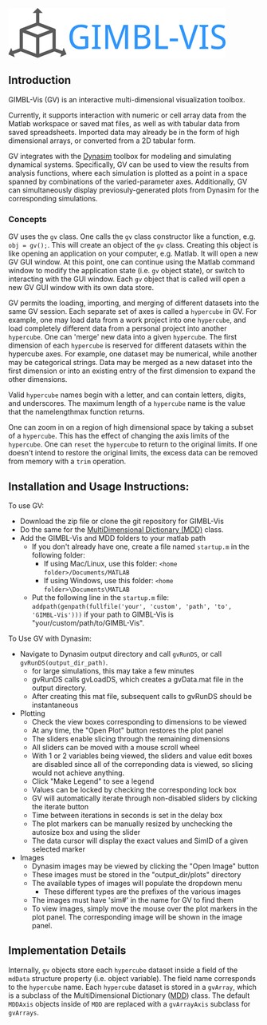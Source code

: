 ![GIMBL-Vis](/docs/gvLogo.jpg)

## Introduction
GIMBL-Vis (GV) is an interactive multi-dimensional visualization toolbox.

Currently, it supports interaction with numeric or cell array data from the Matlab workspace or saved mat files, as well as with tabular data from saved spreadsheets. Imported data may already be in the form of high dimensional arrays, or converted from a 2D tabular form.

GV integrates with the [Dynasim](https://github.com/DynaSim/DynaSim) toolbox for modeling and simulating dynamical systems. Specifically, GV can be used to view the results from analysis functions, where each simulation is plotted as a point in a space spanned by combinations of the varied-parameter axes. Additionally, GV can simultaneously display previosuly-generated plots from Dynasim for the corresponding simulations.

### Concepts
GV uses the `gv` class. One calls the `gv` class constructor like a function, e.g. `obj = gv();`. This will create an object of the `gv` class. Creating this object is like opening an application on your computer, e.g. Matlab. It will open a new GV GUI window. At this point, one can continue using the Matlab command window to modify the application state (i.e. `gv` object state), or switch to interacting with the GUI window. Each `gv` object that is called will open a new GV GUI window with its own data store.

GV permits the loading, importing, and merging of different datasets into the same GV session. Each separate set of axes is called a `hypercube` in GV. For example, one may load data from a work project into one `hypercube`, and load completely different data from a personal project into another `hypercube`. One can 'merge' new data into a given `hypercube`. The first dimension of each `hypercube` is reserved for different datasets within the hypercube axes. For example, one dataset may be numerical, while another may be categorical strings. Data may be merged as a new dataset into the first dimension or into an existing entry of the first dimension to expand the other dimensions.

Valid `hypercube` names begin with a letter, and can contain letters, digits, and underscores. The maximum length of a `hypercube` name is the value that the namelengthmax function returns.

One can zoom in on a region of high dimensional space by taking a subset of a `hypercube`. This has the effect of changing the axis limits of the `hypercube`. One can `reset` the `hypercube` to return to the original limits. If one doesn't intend to restore the original limits, the excess data can be removed from memory with a `trim` operation.

## Installation and Usage Instructions:
To use GV:
- Download the zip file or clone the git repository for GIMBL-Vis
- Do the same for the [MultiDimensional Dictionary (MDD)](https://github.com/davestanley/MultiDimensionalDictionary) class.
- Add the GIMBL-Vis and MDD folders to your matlab path
  - If you don't already have one, create a file named `startup.m` in the following folder:
    - If using Mac/Linux, use this folder: `<home folder>/Documents/MATLAB`
    - If using Windows, use this folder: `<home folder>\Documents\MATLAB`
  - Put the following line in the `startup.m` file: `addpath(genpath(fullfile('your', 'custom', 'path', 'to', 'GIMBL-Vis')))` if your path to GIMBL-Vis is "your/custom/path/to/GIMBL-Vis".

To Use GV with Dynasim:
- Navigate to Dynasim output directory and call `gvRunDS`, or call `gvRunDS(output_dir_path)`.
  - for large simulations, this may take a few minutes
  - gvRunDS calls gvLoadDS, which creates a gvData.mat file in the output directory.
  - After creating this mat file, subsequent calls to gvRunDS should be instantaneous
- Plotting
  - Check the view boxes corresponding to dimensions to be viewed
  - At any time, the "Open Plot" button restores the plot panel
  - The sliders enable slicing through the remaining dimensions
  - All sliders can be moved with a mouse scroll wheel
  - With 1 or 2 variables being viewed, the sliders and value edit boxes are disabled since all of the correponding data is viewed, so slicing would not achieve anything.
  - Click "Make Legend" to see a legend
  - Values can be locked by checking the corresponding lock box
  - GV will automatically iterate through non-disabled sliders by clicking the iterate button
  - Time between iterations in seconds is set in the delay box
  - The plot markers can be manually resized by unchecking the autosize box and using the slider
  - The data cursor will display the exact values and SimID of a given selected marker
- Images
  - Dynasim images may be viewed by clicking the "Open Image" button
  - These images must be stored in the "output_dir/plots" directory
  - The available types of images will populate the dropdown menu
    - These different types are the prefixes of the various images
  - The images must have 'sim#' in the name for GV to find them
  - To view images, simply move the mouse over the plot markers in the plot panel. The corresponding image will be shown in the image panel.

## Implementation Details
Internally, `gv` objects store each `hypercube` dataset inside a field of the `mdData` structure property (i.e. object variable). The field name corresponds to the `hypercube` name. Each `hypercube` dataset is stored in a `gvArray`, which is a subclass of the MultiDimensional Dictionary ([MDD](https://github.com/davestanley/MultiDimensionalDictionary)) class. The default `MDDAxis` objects inside of `MDD` are replaced with a `gvArrayAxis` subclass for `gvArrays`.
